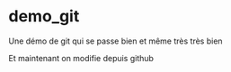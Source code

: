 # demo_git
Une démo de git qui se passe bien et même très très bien

Et maintenant on modifie depuis github
